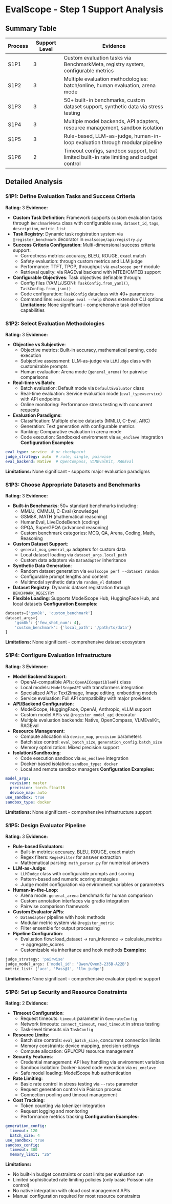 # EvalScope - Step 1 Support Analysis

## Summary Table
| Process | Support Level | Evidence |
|---------|--------------|----------|
| S1P1 | 3 | Custom evaluation tasks via BenchmarkMeta, registry system, configurable metrics |
| S1P2 | 3 | Multiple evaluation methodologies: batch/online, human evaluation, arena mode |
| S1P3 | 3 | 50+ built-in benchmarks, custom dataset support, synthetic data via stress testing |
| S1P4 | 3 | Multiple model backends, API adapters, resource management, sandbox isolation |
| S1P5 | 3 | Rule-based, LLM-as-judge, human-in-loop evaluation through modular pipeline |
| S1P6 | 2 | Timeout configs, sandbox support, but limited built-in rate limiting and budget control |

## Detailed Analysis

### S1P1: Define Evaluation Tasks and Success Criteria
**Rating:** 3
**Evidence:**
- **Custom Task Definition**: Framework supports custom evaluation tasks through `BenchmarkMeta` class with configurable `name`, `dataset_id`, `tags`, `description`, `metric_list`
- **Task Registry**: Dynamic task registration system via `@register_benchmark` decorator in `evalscope/api/registry.py`
- **Success Criteria Configuration**: Multi-dimensional success criteria support:
  - Correctness metrics: accuracy, BLEU, ROUGE, exact match
  - Safety evaluation: through custom metrics and LLM judge
  - Performance: TTFT, TPOP, throughput via `evalscope perf` module
  - Retrieval quality: via RAGEval backend with MTEB/CMTEB support
- **Configurable Objectives**: Task objectives definable through:
  - Config files (YAML/JSON): `TaskConfig.from_yaml()`, `TaskConfig.from_json()`
  - Code configuration: `TaskConfig` dataclass with 40+ parameters
  - Command line: `evalscope eval --help` shows extensive CLI options
**Limitations:**
None significant - comprehensive task definition capabilities

### S1P2: Select Evaluation Methodologies
**Rating:** 3
**Evidence:**
- **Objective vs Subjective**: 
  - Objective metrics: Built-in accuracy, mathematical parsing, code execution
  - Subjective assessment: LLM-as-judge via `LLMJudge` class with customizable prompts
  - Human evaluation: Arena mode (`general_arena`) for pairwise comparisons
- **Real-time vs Batch**: 
  - Batch evaluation: Default mode via `DefaultEvaluator` class
  - Real-time evaluation: Service evaluation mode (`eval_type=service`) with API endpoints
  - Online monitoring: Performance stress testing with concurrent requests
- **Evaluation Paradigms**:
  - Classification: Multiple choice datasets (MMLU, C-Eval, ARC)
  - Generation: Text generation with configurable metrics
  - Ranking: Comparative evaluation in arena mode
  - Code execution: Sandboxed environment via `ms_enclave` integration
**Configuration Examples:**
```yaml
eval_type: service  # or checkpoint
judge_strategy: auto  # rule, single, pairwise  
eval_backend: Native  # OpenCompass, VLMEvalKit, RAGEval
```
**Limitations:**
None significant - supports major evaluation paradigms

### S1P3: Choose Appropriate Datasets and Benchmarks
**Rating:** 3
**Evidence:**
- **Built-in Benchmarks**: 50+ standard benchmarks including:
  - MMLU, CMMLU, C-Eval (knowledge)
  - GSM8K, MATH (mathematical reasoning)
  - HumanEval, LiveCodeBench (coding)
  - GPQA, SuperGPQA (advanced reasoning)
  - Custom benchmark categories: MCQ, QA, Arena, Coding, Math, Reasoning
- **Custom Dataset Support**:
  - `general_mcq`, `general_qa` adapters for custom data
  - Local dataset loading via `dataset_args.local_path`
  - Custom data adapters via `DataAdapter` inheritance
- **Synthetic Data Generation**:
  - Random dataset generation via `evalscope perf --dataset random`
  - Configurable prompt lengths and content
  - Multimodal synthetic data via `random_vl` dataset
- **Dataset Registry**: Dynamic dataset registration through `BENCHMARK_REGISTRY`
- **Flexible Loading**: Supports ModelScope Hub, HuggingFace Hub, and local datasets
**Configuration Examples:**
```python
datasets=['gsm8k', 'custom_benchmark']
dataset_args={
    'gsm8k': {'few_shot_num': 4},
    'custom_benchmark': {'local_path': '/path/to/data'}
}
```
**Limitations:**
None significant - comprehensive dataset ecosystem

### S1P4: Configure Evaluation Infrastructure  
**Rating:** 3
**Evidence:**
- **Model Backend Support**:
  - OpenAI-compatible APIs: `OpenAICompatibleAPI` class
  - Local models: `ModelScopeAPI` with transformers integration
  - Specialized APIs: Text2Image, Image editing, embedding models
  - Service evaluation: Full API compatibility with major providers
- **API/Backend Configuration**:
  - ModelScope, HuggingFace, OpenAI, Anthropic, vLLM support
  - Custom model APIs via `@register_model_api` decorator
  - Multiple evaluation backends: Native, OpenCompass, VLMEvalKit, RAGEval
- **Resource Management**:
  - Compute allocation via `device_map`, `precision` parameters
  - Batch size control: `eval_batch_size`, `generation_config.batch_size`
  - Memory optimization: Mixed precision support
- **Isolation/Sandboxing**:
  - Code execution sandbox via `ms_enclave` integration
  - Docker-based isolation: `sandbox_type: docker`
  - Local and remote sandbox managers
**Configuration Examples:**
```yaml
model_args:
  revision: master
  precision: torch.float16
  device_map: auto
use_sandbox: true
sandbox_type: docker
```
**Limitations:**
None significant - comprehensive infrastructure support

### S1P5: Design Evaluator Pipeline
**Rating:** 3
**Evidence:**
- **Rule-based Evaluators**:
  - Built-in metrics: accuracy, BLEU, ROUGE, exact match
  - Regex filters: `RegexFilter` for answer extraction
  - Mathematical parsing: `math_parser.py` for numerical answers
- **LLM-as-Judge**:
  - `LLMJudge` class with configurable prompts and scoring
  - Pattern-based and numeric scoring strategies
  - Judge model configuration via environment variables or parameters
- **Human-in-the-Loop**:
  - Arena mode: `general_arena` benchmark for human comparison
  - Custom annotation interfaces via gradio integration
  - Pairwise comparison framework
- **Custom Evaluator APIs**:
  - `DataAdapter` pipeline with hook methods
  - Modular metric system via `@register_metric`
  - Filter ensemble for output processing
- **Pipeline Configuration**:
  - Evaluation flow: load_dataset → run_inference → calculate_metrics → aggregate_scores
  - Customizable via inheritance and hook methods
**Examples:**
```python
judge_strategy: 'pairwise'
judge_model_args: {'model_id': 'Qwen/Qwen3-235B-A22B'}
metric_list: ['acc', 'Pass@1', 'llm_judge']
```
**Limitations:**
None significant - comprehensive evaluator pipeline support

### S1P6: Set up Security and Resource Constraints
**Rating:** 2
**Evidence:**
- **Timeout Configuration**:
  - Request timeouts: `timeout` parameter in `GenerateConfig`
  - Network timeouts: `connect_timeout`, `read_timeout` in stress testing
  - Task-level timeouts via `TaskConfig`
- **Resource Limits**:
  - Batch size controls: `eval_batch_size`, concurrent connection limits
  - Memory constraints: device mapping, precision settings
  - Compute allocation: GPU/CPU resource management
- **Security Features**:
  - Credential management: API key handling via environment variables
  - Sandbox isolation: Docker-based code execution via `ms_enclave`
  - Safe model loading: ModelScope hub authentication
- **Rate Limiting**: 
  - Basic rate control in stress testing via `--rate` parameter
  - Request generation control via Poisson process
  - Connection pooling and timeout management
- **Cost Tracking**:
  - Token counting via tokenizer integration
  - Request logging and monitoring
  - Performance metrics tracking
**Configuration Examples:**
```yaml
generation_config:
  timeout: 120
  batch_size: 4
use_sandbox: true
sandbox_config:
  timeout: 300
  memory_limit: "2G"
```
**Limitations:**
- No built-in budget constraints or cost limits per evaluation run
- Limited sophisticated rate limiting policies (only basic Poisson rate control)
- No native integration with cloud cost management APIs
- Manual configuration required for most resource constraints